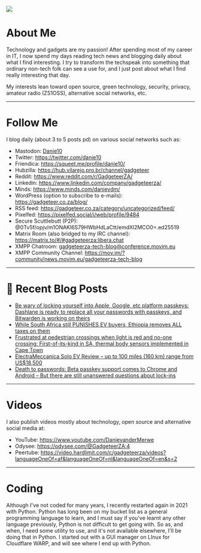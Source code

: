 ![](https://yt3.ggpht.com/ytc/AKedOLTjSvgBgtLmvQSNuuP-z22LFql2QOlcweAzH50-GW8=s88-c-k-c0x00ffffff-no-rj)

# About Me

Technology and gadgets are my passion! After spending most of my career in IT, I now spend my days reading tech news and blogging daily about what I find interesting. I try to transform the techspeak into something that ordinary non-tech folk can see a use for, and I just post about what I find really interesting that day.

My interests lean toward open source, green technology, security, privacy, amateur radio (ZS1OSS), alternative social networks, etc.

----
# Follow Me

I blog daily (about 3 to 5 posts pd) on various social networks such as:
- Mastodon: <a rel="me" href="https://mastodon.social/@danie10">Danie10</a>
- Twitter: https://twitter.com/danie10
- Friendica: https://squeet.me/profile/danie10/
- Hubzilla: https://hub.vilarejo.pro.br/channel/gadgeteer
- Reddit: https://www.reddit.com/r/GadgeteerZA/
- Linkedin: https://www.linkedin.com/company/gadgeteerza/
- Minds: https://www.minds.com/danievdm/
- WordPress (option to subscribe to e-mails): https://gadgeteer.co.za/blog/
- RSS feed: https://gadgeteer.co.za/category/uncategorized/feed/
- Pixelfed: https://pixelfed.social/i/web/profile/9484
- Secure Scuttlebutt (P2P): @0Tv5f/opjv/m1ONAKl6S79HWbHdLaCtt/emdXl2MCO0=.ed25519
- Matrix Room (also bridged to my IRC channel): https://matrix.to/#/#gadgeteerza:libera.chat
- XMPP Chatroom: gadgeteerza-tech-blog@conference.movim.eu
- XMPP Community Channel: https://mov.im/?community/news.movim.eu/gadgeteerza-tech-blog

----
# 📰 Recent Blog Posts
<!-- BLOG-POST-LIST:START -->
- [Be wary of locking yourself into Apple, Google, etc platform passkeys: Dashlane is ready to replace all your passwords with passkeys, and Bitwarden is working on theirs](https://gadgeteer.co.za/be-wary-of-locking-yourself-into-apple-google-etc-platform-paasskeys-dashlane-is-ready-to-replace-all-your-passwords-with-passkeys-and-bitwarden-is-working-on-theirs/)
- [While South Africa still PUNISHES EV buyers, Ethiopia removes ALL taxes on them](https://gadgeteer.co.za/while-south-africa-still-punishes-ev-buyers-ethiopia-removes-all-taxes-on-them/)
- [Frustrated at pedestrian crossings when light is red and no-one crossing: First-of-its-kind in SA, thermal body sensors implemented in Cape Town](https://gadgeteer.co.za/frustrated-at-pedestrian-crossings-when-light-is-red-and-no-one-crossing-first-of-its-kind-in-sa-thermal-body-sensors-implemented-in-cape-town/)
- [ElectraMeccanica Solo EV Review – up to 100 miles &lpar;160 km&rpar; range from US$18,500](https://gadgeteer.co.za/electrameccanica-solo-ev-review-up-to-100-miles-160-km-range-from-us18500/)
- [Death to passwords: Beta passkey support comes to Chrome and Android – But there are still unanswered questions about lock-ins](https://gadgeteer.co.za/death-to-passwords-beta-passkey-support-comes-to-chrome-and-android-but-there-are-still-unanswered-questions-about-lock-ins/)
<!-- BLOG-POST-LIST:END -->

----
# Videos

I also publish videos mostly about technology, open source and alternative social media at:
- YouTube: https://www.youtube.com/DanievanderMerwe
- Odysee: https://odysee.com/@GadgeteerZA:4
- Peertube: https://video.hardlimit.com/c/gadgeteerza/videos?languageOneOf=af&languageOneOf=nl&languageOneOf=en&s=2

----
# Coding

Although I've not coded for many years, I recently restarted again in 2021 with Python. Python has long been on my bucket list as a general programming language to learn, and I must say if you've learnt any other language previously, Python is not difficult to get going with. So as, and when, I need some utility to use, and it's not available elsewhere, I'll be doing that in Python. I started out with a GUI manager on LInux for Cloudflare WARP, and will see where I end up with Python. 
